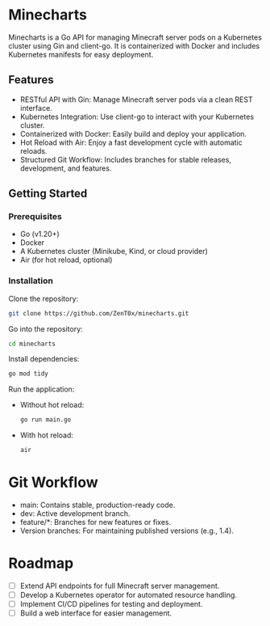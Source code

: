 # Minecharts
Minecharts is a Go API for managing Minecraft server pods on a Kubernetes cluster using Gin and client-go. It is containerized with Docker and includes Kubernetes manifests for easy deployment.

## Features
  - RESTful API with Gin: Manage Minecraft server pods via a clean REST interface.
  - Kubernetes Integration: Use client-go to interact with your Kubernetes cluster.
  - Containerized with Docker: Easily build and deploy your application.
  - Hot Reload with Air: Enjoy a fast development cycle with automatic reloads.
  - Structured Git Workflow: Includes branches for stable releases, development, and features.

## Getting Started
### Prerequisites
  - Go (v1.20+)
  - Docker
  - A Kubernetes cluster (Minikube, Kind, or cloud provider)
  - Air (for hot reload, optional)

### Installation
Clone the repository:
```bash
git clone https://github.com/ZenT0x/minecharts.git
```

Go into the repository:
```bash
cd minecharts
```

Install dependencies:
```bash
go mod tidy
```

Run the application:
- Without hot reload:
    ```bash
    go run main.go
    ```
- With hot reload:
    ```bash
    air
    ```
# Git Workflow
  - main: Contains stable, production-ready code.
  - dev: Active development branch.
  - feature/*: Branches for new features or fixes.
  - Version branches: For maintaining published versions (e.g., 1.4).

# Roadmap
  - [ ] Extend API endpoints for full Minecraft server management.
  - [ ] Develop a Kubernetes operator for automated resource handling.
  - [ ] Implement CI/CD pipelines for testing and deployment.
  - [ ] Build a web interface for easier management.
